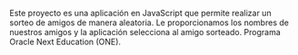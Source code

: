 Este proyecto es una aplicación en JavaScript que permite realizar un sorteo de amigos de manera aleatoria. 
Le proporcionamos los nombres de nuestros amigos y la aplicación selecciona al amigo sorteado.
Programa Oracle Next Education (ONE).
